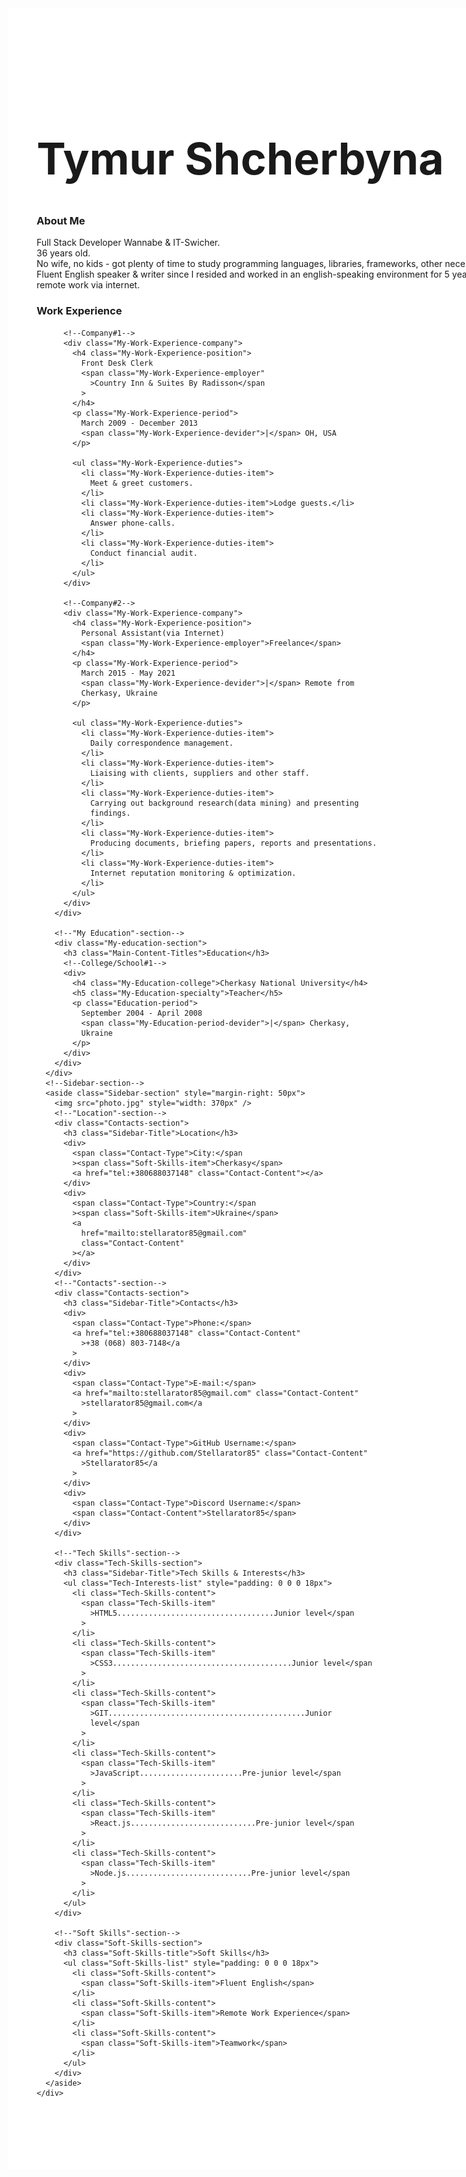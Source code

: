 <html lang="en">
  <head>
    <meta charset="UTF-8" />
    <meta http-equiv="X-UA-Compatible" content="IE=edge" />
    <meta name="viewport" content="width=device-width, initial-scale=1.0" />
    <link rel="preconnect" href="https://fonts.gstatic.com" />
    <link
      href="https://fonts.googleapis.com/css2?family=Montserrat:wght@400;700&display=swap"
      rel="stylesheet"
    />
    <link rel="stylesheet" href="style.css" />
  </head>
  <body>
    <!--Main section-->
    <div class="Main-section" style="display: flex; flex-direction: row-reverse; width: 1200px; background-color: #fff; margin: 40px auto">
      <!--Main content section-->
      <div class="Main-Content-section" 
           style="padding: 100px 190px 100px 45px;">
        <div class="About-Me-section">
          <!--"About Me"-section-->
          <div>
            <h1 class="about-me-name" style="font-size: 70px">Tymur Shcherbyna</h1>
            <h3 class="Main-Content-Titles">About Me</h3>
            <p class="about-me-text">
              Full Stack Developer Wannabe & IT-Swicher.<br />
              36 years old.<br />
              No wife, no kids - got plenty of time to study programming
              languages, libraries, frameworks, other necessary
              IT-technologies.<br />
              Fluent English speaker & writer since I resided and worked in an
              english-speaking environment for 5 years. Also have 5 years
              experience of remote work via internet.
            </p>
          </div>
        </div>
        <!--"My Work Experience"-section-->
        <div class="My-Work-Experience-section">
          <h3 class="Main-Content-Titles">Work Experience</h3>

          <!--Company#1-->
          <div class="My-Work-Experience-company">
            <h4 class="My-Work-Experience-position">
              Front Desk Clerk
              <span class="My-Work-Experience-employer"
                >Country Inn & Suites By Radisson</span
              >
            </h4>
            <p class="My-Work-Experience-period">
              March 2009 - December 2013
              <span class="My-Work-Experience-devider">|</span> OH, USA
            </p>

            <ul class="My-Work-Experience-duties">
              <li class="My-Work-Experience-duties-item">
                Meet & greet customers.
              </li>
              <li class="My-Work-Experience-duties-item">Lodge guests.</li>
              <li class="My-Work-Experience-duties-item">
                Answer phone-calls.
              </li>
              <li class="My-Work-Experience-duties-item">
                Conduct financial audit.
              </li>
            </ul>
          </div>

          <!--Company#2-->
          <div class="My-Work-Experience-company">
            <h4 class="My-Work-Experience-position">
              Personal Assistant(via Internet)
              <span class="My-Work-Experience-employer">Freelance</span>
            </h4>
            <p class="My-Work-Experience-period">
              March 2015 - May 2021
              <span class="My-Work-Experience-devider">|</span> Remote from
              Cherkasy, Ukraine
            </p>

            <ul class="My-Work-Experience-duties">
              <li class="My-Work-Experience-duties-item">
                Daily correspondence management.
              </li>
              <li class="My-Work-Experience-duties-item">
                Liaising with clients, suppliers and other staff.
              </li>
              <li class="My-Work-Experience-duties-item">
                Carrying out background research(data mining) and presenting
                findings.
              </li>
              <li class="My-Work-Experience-duties-item">
                Producing documents, briefing papers, reports and presentations.
              </li>
              <li class="My-Work-Experience-duties-item">
                Internet reputation monitoring & optimization.
              </li>
            </ul>
          </div>
        </div>

        <!--"My Education"-section-->
        <div class="My-education-section">
          <h3 class="Main-Content-Titles">Education</h3>
          <!--College/School#1-->
          <div>
            <h4 class="My-Education-college">Cherkasy National University</h4>
            <h5 class="My-Education-specialty">Teacher</h5>
            <p class="Education-period">
              September 2004 - April 2008
              <span class="My-Education-period-devider">|</span> Cherkasy,
              Ukraine
            </p>
          </div>
        </div>
      </div>
      <!--Sidebar-section-->
      <aside class="Sidebar-section" style="margin-right: 50px">
        <img src="photo.jpg" style="width: 370px" />
        <!--"Location"-section-->
        <div class="Contacts-section">
          <h3 class="Sidebar-Title">Location</h3>
          <div>
            <span class="Contact-Type">City:</span
            ><span class="Soft-Skills-item">Cherkasy</span>
            <a href="tel:+380688037148" class="Contact-Content"></a>
          </div>
          <div>
            <span class="Contact-Type">Country:</span
            ><span class="Soft-Skills-item">Ukraine</span>
            <a
              href="mailto:stellarator85@gmail.com"
              class="Contact-Content"
            ></a>
          </div>
        </div>
        <!--"Contacts"-section-->
        <div class="Contacts-section">
          <h3 class="Sidebar-Title">Contacts</h3>
          <div>
            <span class="Contact-Type">Phone:</span>
            <a href="tel:+380688037148" class="Contact-Content"
              >+38 (068) 803-7148</a
            >
          </div>
          <div>
            <span class="Contact-Type">E-mail:</span>
            <a href="mailto:stellarator85@gmail.com" class="Contact-Content"
              >stellarator85@gmail.com</a
            >
          </div>
          <div>
            <span class="Contact-Type">GitHub Username:</span>
            <a href="https://github.com/Stellarator85" class="Contact-Content"
              >Stellarator85</a
            >
          </div>
          <div>
            <span class="Contact-Type">Discord Username:</span>
            <span class="Contact-Content">Stellarator85</span>
          </div>
        </div>

        <!--"Tech Skills"-section-->
        <div class="Tech-Skills-section">
          <h3 class="Sidebar-Title">Tech Skills & Interests</h3>
          <ul class="Tech-Interests-list" style="padding: 0 0 0 18px">
            <li class="Tech-Skills-content">
              <span class="Tech-Skills-item"
                >HTML5...................................Junior level</span
              >
            </li>
            <li class="Tech-Skills-content">
              <span class="Tech-Skills-item"
                >CSS3........................................Junior level</span
              >
            </li>
            <li class="Tech-Skills-content">
              <span class="Tech-Skills-item"
                >GIT............................................Junior
                level</span
              >
            </li>
            <li class="Tech-Skills-content">
              <span class="Tech-Skills-item"
                >JavaScript.......................Pre-junior level</span
              >
            </li>
            <li class="Tech-Skills-content">
              <span class="Tech-Skills-item"
                >React.js............................Pre-junior level</span
              >
            </li>
            <li class="Tech-Skills-content">
              <span class="Tech-Skills-item"
                >Node.js............................Pre-junior level</span
              >
            </li>
          </ul>
        </div>

        <!--"Soft Skills"-section-->
        <div class="Soft-Skills-section">
          <h3 class="Soft-Skills-title">Soft Skills</h3>
          <ul class="Soft-Skills-list" style="padding: 0 0 0 18px">
            <li class="Soft-Skills-content">
              <span class="Soft-Skills-item">Fluent English</span>
            </li>
            <li class="Soft-Skills-content">
              <span class="Soft-Skills-item">Remote Work Experience</span>
            </li>
            <li class="Soft-Skills-content">
              <span class="Soft-Skills-item">Teamwork</span>
            </li>
          </ul>
        </div>
      </aside>
    </div>
  </body>
</html>
